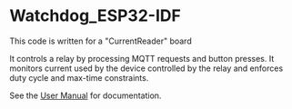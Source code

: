 # Watchdog_ESP32-IDF
This code is written for a "CurrentReader" board

It controls a relay by processing MQTT requests and button presses.
It monitors current used by the device controlled by the relay and enforces 
duty cycle and max-time constraints.

See the [User Manual](docs/user-manual.md) for documentation.
